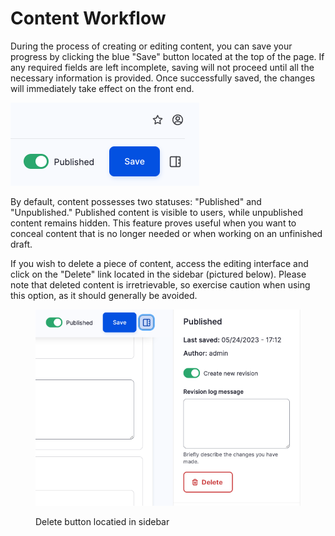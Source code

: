 # Content Workflow

During the process of creating or editing content, you can save your progress by clicking the blue "Save" button located at the top of the page. If any required fields are left incomplete, saving will not proceed until all the necessary information is provided. Once successfully saved, the changes will immediately take effect on the front end.

![](<../.gitbook/assets/Screen Shot 2023-05-24 at 12.23.25 PM.png>)

By default, content possesses two statuses: "Published" and "Unpublished." Published content is visible to users, while unpublished content remains hidden. This feature proves useful when you want to conceal content that is no longer needed or when working on an unfinished draft.

If you wish to delete a piece of content, access the editing interface and click on the "Delete" link located in the sidebar (pictured below). Please note that deleted content is irretrievable, so exercise caution when using this option, as it should generally be avoided.

<figure><img src="../.gitbook/assets/Screen Shot 2023-05-24 at 12.21.53 PM.png" alt=""><figcaption><p>Delete button locatied in sidebar</p></figcaption></figure>
